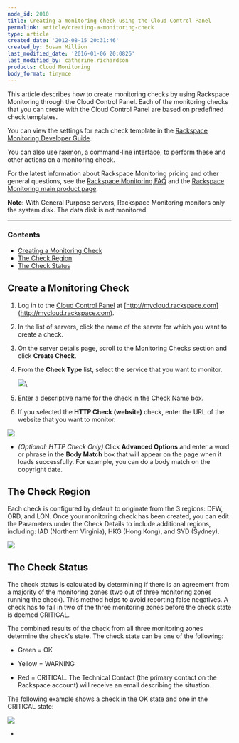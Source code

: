 ```yaml
---
node_id: 2010
title: Creating a monitoring check using the Cloud Control Panel
permalink: article/creating-a-monitoring-check
type: article
created_date: '2012-08-15 20:31:46'
created_by: Susan Million
last_modified_date: '2016-01-06 20:0826'
last_modified_by: catherine.richardson
products: Cloud Monitoring
body_format: tinymce
---
```


This article describes how to create monitoring checks by using
Rackspace Monitoring through the Cloud Control Panel. Each of the
monitoring checks that you can create with the Cloud Control Panel are
based on predefined check templates.

You can view the settings for each check template in the [Rackspace
Monitoring Developer
Guide](https://developer.rackspace.com/docs/cloud-monitoring/v1/developer-guide/#alarm-example-operations).

You can also use
[raxmon](http://www.rackspace.com/knowledge_center/article/getting-started-with-rackspace-monitoring-cli),
a command-line interface, to perform these and other actions on a
monitoring check.

For the latest information about Rackspace Monitoring pricing and other
general questions, see the [Rackspace Monitoring
FAQ](http://www.rackspace.com/knowledge_center/product-faq/cloud-monitoring)
and the [Rackspace Monitoring main product
page](http://www.rackspace.com/cloud/monitoring/).

**Note:** With General Purpose servers, Rackspace Monitoring monitors
only the system disk. The data disk is not monitored.

* * * * *

### Contents

-   [Creating a Monitoring Check](#Create)
-   [The Check Region](#ChkRegion)
-   [The Check Status](#ChkStatus)

Create a Monitoring Check
-------------------------

1.  Log in to the [Cloud Control
    Panel](https://mycloud.rackspace.com/) at
    [http://mycloud.rackspace.com](http://mycloud.rackspace.com).
2.  In the list of servers, click the name of the server for which you
    want to create a check.
3.  On the server details page, scroll to the Monitoring Checks section
    and click **Create Check**.
4.  From the **Check Type** list, select the service that you want to
    monitor.

    ![](/knowledge_center/sites/default/files/field/image/CreateCheck.png)\
      

5.  Enter a descriptive name for the check in the Check Name box.
6.  If you selected the **HTTP Check (website)** check, enter the URL of
    the website that you want to monitor.

 

 ![](/knowledge_center/sites/default/files/field/image/CheckDetails3.png)

-   *(Optional: HTTP Check Only)* Click **Advanced Options** and enter a
    word or phrase in the **Body Match** box that will appear on the
    page when it loads successfully. For example, you can do a body
    match on the copyright date.

 

The Check Region
----------------

Each check is configured by default to originate from the 3 regions:
DFW, ORD, and LON. Once your monitoring check has been created, you can
edit the Parameters under the Check Details to include additional
regions, including: IAD (Northern Virginia), HKG (Hong Kong), and SYD
(Sydney).

![](/knowledge_center/sites/default/files/field/image/EditMonitoringParam.png)

 

The Check Status
----------------

The check status is calculated by determining if there is an agreement
from a majority of the monitoring zones (two out of three monitoring
zones running the check). This method helps to avoid reporting false
negatives. A check has to fail in two of the three monitoring zones
before the check state is deemed CRITICAL.

The combined results of the check from all three monitoring zones
determine the check's state. The check state can be one of the
following:

-   Green = OK

-   Yellow = WARNING

-   Red = CRITICAL. The Technical Contact (the primary contact on the
    Rackspace account) will receive an email describing the situation.

The following example shows a check in the OK state and one in the
CRITICAL state:

![](http://www.rackspace.com/knowledge_center/sites/default/files/field/image/Check%20Status_0.png)

 
-

 

